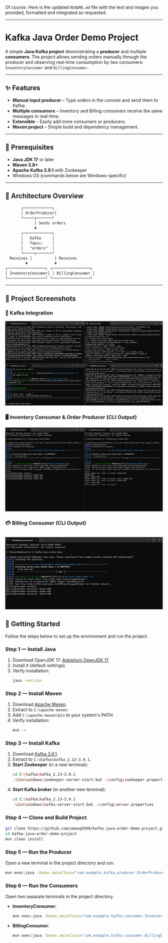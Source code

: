 Of course. Here is the updated `README.md` file with the text and images you provided, formatted and integrated as requested.

-----

# Kafka Java Order Demo Project

A simple **Java Kafka project** demonstrating a **producer** and multiple **consumers**.
The project allows sending orders manually through the producer and observing real-time consumption by two consumers: `InventoryConsumer` and `BillingConsumer`.

-----

## ✨ Features

  - **Manual input producer** – Type orders in the console and send them to Kafka.
  - **Multiple consumers** – Inventory and Billing consumers receive the same messages in real-time.
  - **Extensible** – Easily add more consumers or producers.
  - **Maven project** – Simple build and dependency management.

-----

## 🔧 Prerequisites

  - **Java JDK 17** or later
  - **Maven 3.8+**
  - **Apache Kafka 3.9.1** with Zookeeper
  - Windows OS (commands below are Windows-specific)

-----

## 📐 Architecture Overview

```text
       ┌─────────────┐
       │ OrderProducer│
       └─────┬───────┘
             │ Sends orders
             ▼
       ┌─────────────┐
       │   Kafka     │
       │   Topic:    │
       │   "orders"  │
       └─────┬───────┘
  Receives │          │ Receives
         ▼            ▼
┌─────────────────┐ ┌─────────────────┐
│ InventoryConsumer│ │ BillingConsumer │
└─────────────────┘ └─────────────────┘
```

-----

## 📸 Project Screenshots

### 🔗 Kafka Integration
![Kafka Integration](https://github.com/umang9369/kafka-java-order-demo-project/blob/main/screenshots/kafka%20integration.png)

### 🖥️ Inventory Consumer & Order Producer (CLI Output)
![Order Producer & Inventory Consumer](https://github.com/umang9369/kafka-java-order-demo-project/blob/main/screenshots/Order%20Producer%20%26%20Inventory%20Consumer.png)

### 💳 Billing Consumer (CLI Output)
![Billing Consumer](https://github.com/umang9369/kafka-java-order-demo-project/blob/main/screenshots/Billing%20Consumer.png)
-----

## 🚀 Getting Started

Follow the steps below to set up the environment and run the project.

### Step 1 — Install Java

1.  Download OpenJDK 17: [Adoptium OpenJDK 17](https://adoptium.net/temurin/releases/?version=17)
2.  Install it (default settings).
3.  Verify installation:
    ```bash
    java -version
    ```

### Step 2 — Install Maven

1.  Download [Apache Maven](https://maven.apache.org/download.cgi).
2.  Extract to `C:\apache-maven`.
3.  Add `C:\apache-maven\bin` to your system's PATH.
4.  Verify installation:
    ```bash
    mvn -v
    ```

### Step 3 — Install Kafka

1.  Download [Kafka 3.9.1](https://kafka.apache.org/downloads).
2.  Extract to `C:\kafka\kafka_2.13-3.9.1`.
3.  **Start Zookeeper** (in a new terminal):
    ```bash
    cd C:\kafka\kafka_2.13-3.9.1
    .\bin\windows\zookeeper-server-start.bat .\config\zookeeper.properties
    ```
4.  **Start Kafka broker** (in another new terminal):
    ```bash
    cd C:\kafka\kafka_2.13-3.9.1
    .\bin\windows\kafka-server-start.bat .\config\server.properties
    ```

### Step 4 — Clone and Build Project

```bash
git clone https://github.com/umang9369/kafka-java-order-demo-project.git
cd kafka-java-order-demo-project
mvn clean install
```

### Step 5 — Run the Producer

Open a new terminal in the project directory and run:

```bash
mvn exec:java -Dexec.mainClass="com.example.kafka.producer.OrderProducer"
```

### Step 6 — Run the Consumers

Open two separate terminals in the project directory.

  - **InventoryConsumer**:
    ```bash
    mvn exec:java -Dexec.mainClass="com.example.kafka.consumer.InventoryConsumer"
    ```
  - **BillingConsumer**:
    ```bash
    mvn exec:java -Dexec.mainClass="com.example.kafka.consumer.BillingConsumer"
    ```
